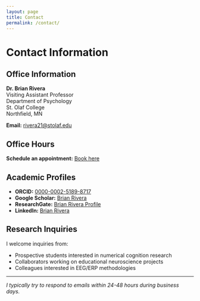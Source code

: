 ```yaml
---
layout: page
title: Contact
permalink: /contact/
---
```


# Contact Information

## Office Information
**Dr. Brian Rivera**  
Visiting Assistant Professor  
Department of Psychology  
St. Olaf College  
Northfield, MN

**Email:** rivera21@stolaf.edu

## Office Hours
**Schedule an appointment:** [Book here](https://calendar.app.google/VXNuBWqytHShn7UNA)

## Academic Profiles
- **ORCID:** [0000-0002-5189-8717](https://orcid.org/0000-0002-5189-8717)
- **Google Scholar:** [Brian Rivera](https://scholar.google.com/citations?user=Txf6aJYAAAAJ&hl=en)
- **ResearchGate:** [Brian Rivera Profile](https://www.researchgate.net/profile/Brian-Rivera-3?ev=hdr_xprf)
- **LinkedIn:** [Brian Rivera](https://www.linkedin.com/in/brian-rivera-55360652/)

## Research Inquiries
I welcome inquiries from:
- Prospective students interested in numerical cognition research
- Collaborators working on educational neuroscience projects
- Colleagues interested in EEG/ERP methodologies

---
*I typically try to respond to emails within 24-48 hours during business days.*
